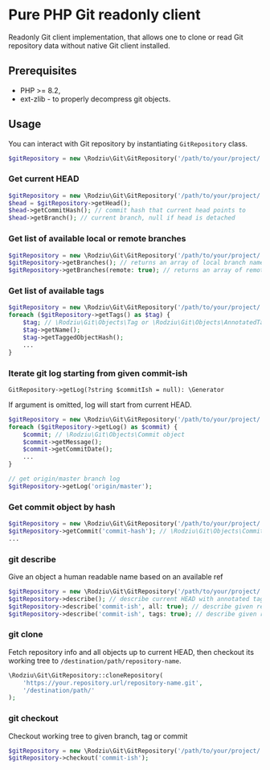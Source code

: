 # Pure PHP Git readonly client

Readonly Git client implementation, that allows one to clone or read Git repository data without native Git client installed.

## Prerequisites

- PHP >= 8.2,
- ext-zlib - to properly decompress git objects.

## Usage

You can interact with Git repository by instantiating `GitRepository` class.

```php
$gitRepository = new \Rodziu\Git\GitRepository('/path/to/your/project/.git');
```

### Get current HEAD

```php
$gitRepository = new \Rodziu\Git\GitRepository('/path/to/your/project/.git');
$head = $gitRepository->getHead();
$head->getCommitHash(); // commit hash that current head points to
$head->getBranch(); // current branch, null if head is detached
```

### Get list of available local or remote branches

```php
$gitRepository = new \Rodziu\Git\GitRepository('/path/to/your/project/.git');
$gitRepository->getBranches(); // returns an array of local branch names
$gitRepository->getBranches(remote: true); // returns an array of remote branch names
```

### Get list of available tags

```php
$gitRepository = new \Rodziu\Git\GitRepository('/path/to/your/project/.git');
foreach ($gitRepository->getTags() as $tag) {
    $tag; // \Rodziu\Git\Objects\Tag or \Rodziu\Git\Objects\AnnotatedTag
    $tag->getName();
    $tag->getTaggedObjectHash();
    ...
} 
```

### Iterate git log starting from given commit-ish

`GitRepository->getLog(?string $commitIsh = null): \Generator`

If argument is omitted, log will start from current HEAD.

```php
$gitRepository = new \Rodziu\Git\GitRepository('/path/to/your/project/.git');
foreach ($gitRepository->getLog() as $commit) {
    $commit; // \Rodziu\Git\Objects\Commit object 
    $commit->getMessage();
    $commit->getCommitDate();
    ...
}

// get origin/master branch log
$gitRepository->getLog('origin/master');
```

### Get commit object by hash

```php
$gitRepository = new \Rodziu\Git\GitRepository('/path/to/your/project/.git');
$gitRepository->getCommit('commit-hash'); // \Rodziu\Git\Objects\Commit object
...
```

### git describe

Give an object a human readable name based on an available ref

```php
$gitRepository = new \Rodziu\Git\GitRepository('/path/to/your/project/.git');
$gitRepository->describe(); // describe current HEAD with annotated tags
$gitRepository->describe('commit-ish', all: true); // describe given ref as in git describe --all
$gitRepository->describe('commit-ish', tags: true); // describe given ref as in git describe --tags
```

### git clone

Fetch repository info and all objects up to current HEAD, then checkout its working tree to `/destination/path/repository-name`.

```php
\Rodziu\Git\GitRepository::cloneRepository(
    'https://your.repository.url/repository-name.git',
    '/destination/path/'
);
```

### git checkout

Checkout working tree to given branch, tag or commit

```php
$gitRepository = new \Rodziu\Git\GitRepository('/path/to/your/project/.git');
$gitRepository->checkout('commit-ish');
```
